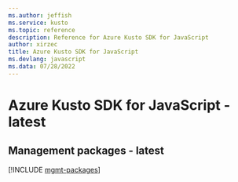 ```yaml
---
ms.author: jeffish
ms.service: kusto
ms.topic: reference
description: Reference for Azure Kusto SDK for JavaScript
author: xirzec
title: Azure Kusto SDK for JavaScript
ms.devlang: javascript
ms.data: 07/28/2022
---
```

# Azure Kusto SDK for JavaScript - latest

## Management packages - latest
[!INCLUDE [mgmt-packages](kusto-mgmt-index.md)]